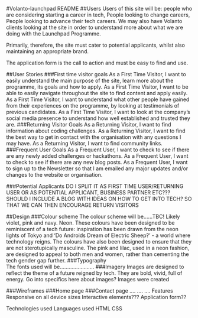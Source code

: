 #Volanto-launchpad README
##Users 
Users of this site will be:
people who are considering starting a career in tech, 
People looking to change careers,
People looking to advance their tech careers. 
We may also have Volanto clients looking at the site in order to understand more about what we are doing with the Launchpad Programme. 

Primarily, therefore, the site must cater to potential applicants, whilst also maintaining an appropriate brand. 

The application form is the call to action and must be easy to find and use. 

##User Stories
###First time visitor goals 
As a First Time Visitor, I want to easily understand the main purpose of the site, learn more about the programme, its goals and how to apply.
As a First Time Visitor, I want to be able to easily navigate throughout the site to find content and apply easily.
As a First Time Visitor, I want to understand what other people have gained from their experiences on the programme, by looking at testimonials of previous candidates. 
As a First Time Visitor, I want to look at the company’s social media presence to understand how well established and trusted they are. 
###Returning Visitor Goals
As a Returning Visitor, I want to find information about coding challenges.
As a Returning Visitor, I want to find the best way to get in contact with the organisation with any questions I may have.
As a Returning Visitor, I want to find community links.
###Frequent User Goals
As a Frequent User, I want to check to see if there are any newly added challenges or hackathons.
As a Frequent User, I want to check to see if there are any new blog posts.
As a Frequent User, I want to sign up to the Newsletter so that I am emailed any major updates and/or changes to the website or organisation.

###Potential Applicants 
DO I SPLIT IT AS FIRST TIME USER/RETURNING USER OR AS POTENTIAL APPLICANT, BUSINESS PARTNER ETC???
SHOULD I INCLUDE A BLOG WITH IDEAS ON HOW TO GET INTO TECH? SO THAT WE CAN THEN ENCOURAGE RETURN VISITORS 

##Design 
###Colour scheme 
The colour scheme will be……TBC! Likely violet, pink and navy. Neon. These colours have been designed to be reminiscent of a tech future: inspiration has been drawn from the neon lights of Tokyo and ‘Do Androids Dream of Electric Sheep?’ - a world where technology reigns. 
The colours have also been designed to ensure that they are not sterotupically masculine. The pink and lilac, used in a neon fashion, are designed to appeal to both men and women, rather than cementing the tech gender gap further. 
###Typography	
The fonts used will be…………………..
###Imagery 
Images are designed to reflect the theme of a future reigned by tech. They are bold, vivid, full of energy. 
Go into specifics here about images? 
Images were created 	

###Wireframes
###Home page 
###Contact page 
….
….
….
Features
Responsive on all device sizes 
Interactive elements???
Application form??

Technologies used 
Languages used
HTML
CSS


